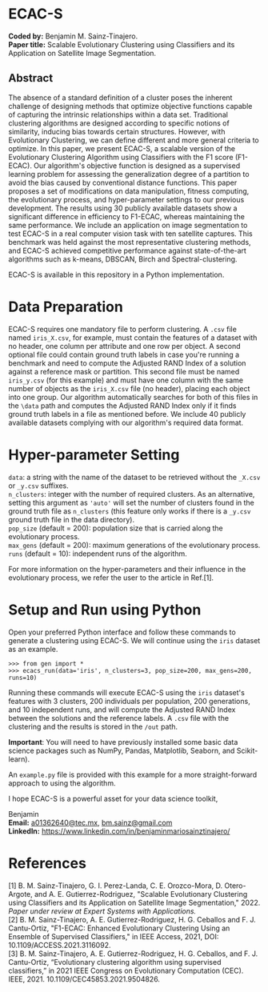 # ECAC-S

**Coded by:** Benjamin M. Sainz-Tinajero.  
**Paper title:** Scalable Evolutionary Clustering using Classifiers and its Application on Satellite Image Segmentation.

## Abstract
The absence of a standard definition of a cluster poses the inherent challenge of designing methods that optimize objective functions capable of capturing the intrinsic relationships within a data set. Traditional clustering algorithms are designed according to specific notions of similarity, inducing bias towards certain structures. However, with Evolutionary Clustering, we can define different and more general criteria to optimize. In this paper, we present ECAC-S, a scalable version of the Evolutionary Clustering Algorithm using Classifiers with the F1 score (F1-ECAC). Our algorithm's objective function is designed as a supervised learning problem for assessing the generalization degree of a partition to avoid the bias caused by conventional distance functions. This paper proposes a set of modifications on data manipulation, fitness computing, the evolutionary process, and hyper-parameter settings to our previous development. The results using 30 publicly available datasets show a significant difference in efficiency to F1-ECAC, whereas maintaining the same performance. We include an application on image segmentation to test ECAC-S in a real computer vision task with ten satellite captures. This benchmark was held against the most representative clustering methods, and ECAC-S achieved competitive performance against state-of-the-art algorithms such as k-means, DBSCAN, Birch and Spectral-clustering.

ECAC-S is available in this repository in a Python implementation.

# Data Preparation
ECAC-S requires one mandatory file to perform clustering. A ``.csv`` file named ``iris_X.csv``, for example, must contain the features of a dataset with no header, one column per attribute and one row per object. A second optional file could contain ground truth labels in case you're running a benchmark and need to compute the Adjusted RAND Index of a solution against a reference mask or partition. This second file must be named ``iris_y.csv`` (for this example) and must have one column with the same number of objects as the ``iris_X.csv`` file (no header), placing each object into one group. Our algorithm automatically searches for both of this files in the ``\data`` path and computes the Adjusted RAND Index only if it finds ground truth labels in a file as mentioned before. We include 40 publicly available datasets complying with our algorithm's required data format. 

# Hyper-parameter Setting
``data``: a string with the name of the dataset to be retrieved without the ``_X.csv`` or ``_y.csv`` suffixes.   
``n_clusters``: integer with the number of required clusters. As an alternative, setting this argument as ``'auto'`` will set the number of clusters found in the ground truth file as ``n_clusters`` (this feature only works if there is a ``_y.csv`` ground truth file in the data directory).  
``pop_size`` (default = 200): population size that is carried along the evolutionary process.   
``max_gens`` (default = 200): maximum generations of the evolutionary process.    
``runs`` (default = 10): independent runs of the algorithm.  

For more information on the hyper-parameters and their influence in the evolutionary process, we refer the user to the article in Ref.[1].  

# Setup and Run using Python
Open your preferred Python interface and follow these commands to generate a clustering using ECAC-S. We will continue using the ``iris`` dataset as an example.  

``>>> from gen import *``  
``>>> ecacs_run(data='iris', n_clusters=3, pop_size=200, max_gens=200, runs=10)``

Running these commands will execute ECAC-S using the ``iris`` dataset's features with 3 clusters, 200 individuals per population, 200 generations, and 10 independent runs, and will compute the Adjusted RAND Index between the solutions and the reference labels. A ``.csv`` file with the clustering and the results is stored in the ``/out`` path.

**Important**: You will need to have previously installed some basic data science packages such as NumPy, Pandas, Matplotlib, Seaborn, and Scikit-learn).

An ``example.py`` file is provided with this example for a more straight-forward approach to using the algorithm.  

I hope ECAC-S is a powerful asset for your data science toolkit,

Benjamin  
**Email:** a01362640@tec.mx, bm.sainz@gmail.com  
**LinkedIn:** https://www.linkedin.com/in/benjaminmariosainztinajero/

# References
[1] B. M. Sainz-Tinajero, G. I. Perez-Landa, C. E. Orozco-Mora, D. Otero-Argote, and A. E. Gutierrez-Rodriguez, "Scalable Evolutionary Clustering using Classifiers and its Application on Satellite Image Segmentation," 2022. *Paper under review at Expert Systems with Applications.*   
[2] B. M. Sainz-Tinajero, A. E. Gutierrez-Rodriguez, H. G. Ceballos and F. J. Cantu-Ortiz, "F1-ECAC: Enhanced Evolutionary Clustering Using an Ensemble of Supervised Classifiers," in IEEE Access, 2021, DOI: 10.1109/ACCESS.2021.3116092.  
[3] B. M. Sainz-Tinajero, A. E. Gutierrez-Rodriguez, H. G. Ceballos, and F. J. Cantu-Ortiz, “Evolutionary clustering algorithm using supervised classifiers,” in 2021 IEEE Congress on Evolutionary Computation (CEC). IEEE, 2021. 10.1109/CEC45853.2021.9504826.

